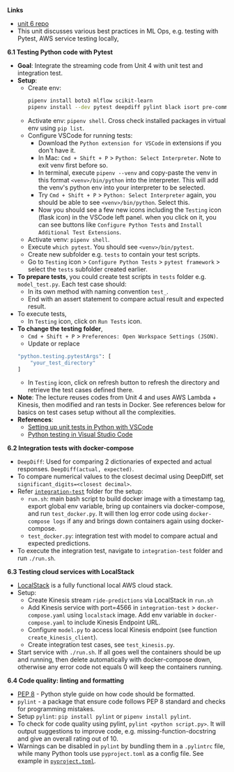 **Links**
* [unit 6 repo](https://github.com/DataTalksClub/mlops-zoomcamp/tree/main/06-best-practices)
* This unit discusses various best practices in ML Ops, e.g. testing with Pytest, AWS service testing locally, 

**6.1 Testing Python code with Pytest**
* **Goal**: Integrate the streaming code from Unit 4 with unit test and integration test.
* **Setup**:
    * Create env:
        ```bash
        pipenv install boto3 mlflow scikit-learn
        pipenv install --dev pytest deepdiff pylint black isort pre-commit 
        ```
    * Activate env: `pipenv shell`. Cross check installed packages in virtual env using `pip list`.
    * Configure VSCode for running tests:
        * Download the `Python extension for VSCode` in extensions if you don't have it.
        * In Mac: `Cmd + Shift + P` > `Python: Select Interpreter`. Note to exit venv first before so.
        * In terminal, execute `pipenv --venv` and copy-paste the venv in this format `<venv>/bin/python` into the interpreter. This will add the venv's python env into your interpreter to be selected.
        * Try `Cmd + Shift + P` > `Python: Select Interpreter` again, you should be able to see `<venv>/bin/python`. Select this. 
        * Now you should see a few new icons including the `Testing` icon (flask icon) in the VSCode left panel. when you click on it, you can see buttons like `Configure Python Tests` and `Install Additional Test Extensions`.
    * Activate venv: `pipenv shell`.
    * Execute `which pytest`. You should see `<venv>/bin/pytest`.
    * Create new subfolder e.g. `tests` to contain your test scripts.
    * Go to `Testing` icon > `Configure Python Tests` > `pytest framework` > select the `tests` subfolder created earlier.
* **To prepare tests**, you could create test scripts in `tests` folder e.g. `model_test.py`. Each test case should:
    * In its own method with naming convention `test_`.
    * End with an assert statement to compare actual result and expected result.
* To execute tests,
    * In `Testing` icon, click on `Run Tests` icon.
* **To change the testing folder**,
    * `Cmd + Shift + P` > `Preferences: Open Workspace Settings (JSON)`.
    * Update or replace 
    ```bash
    "python.testing.pytestArgs": [
        "your_test_directory"
    ]
    ```
    * In `Testing` icon, click on refresh button to refresh the directory and retrieve the test cases defined there.
* **Note**: The lecture reuses codes from Unit 4 and uses AWS Lambda + Kinesis, then modified and ran tests in Docker. See references below for basics on test cases setup without all the complexities.
* **References**:
    * [Setting up unit tests in Python with VSCode](https://youtu.be/-PHBRzL80Lk?si=sGJFopXetcPdD8np)
    * [Python testing in Visual Studio Code](https://code.visualstudio.com/docs/python/testing)

**6.2 Integration tests with docker-compose**
* `DeepDiff`: Used for comparing 2 dictionaries of expected and actual responses.
    `DeepDiff(actual, expected)`.
* To compare numerical values to the closest decimal using DeepDiff, set `significant_digits=<closest decimal>`.
* Refer [`integration-test`](https://github.com/viviensiu/mlops-zoomcamp/tree/main/6_best_practices/code/integration-test) folder for the setup:
    * `run.sh`: main bash script to build docker image with a timestamp tag, export global env variable, bring up containers via docker-compose, and run `test_docker.py`. It will then log error code using `docker-compose logs` if any and brings down containers again using docker-compose.
    * `test_docker.py`: integration test with model to compare actual and expected predictions.
* To execute the integration test, navigate to `integration-test` folder and run `./run.sh`.

**6.3 Testing cloud services with LocalStack**
* [LocalStack](https://www.localstack.cloud/) is a fully functional local AWS cloud stack.
* Setup:
    * Create Kinesis stream `ride-predictions` via LocalStack in `run.sh`
    * Add Kinesis service with port=4566 in `integration-test` > `docker-compose.yaml` using `localstack` image. Add env variable in `docker-compose.yaml` to include Kinesis Endpoint URL.
    * Configure `model.py` to access local Kinesis endpoint (see function `create_kinesis_client`).
    * Create integration test cases, see `test_kinesis.py`.
* Start service with `./run.sh`. If all goes well the containers should be up and running, then delete automatically with docker-compose down, otherwise any error code not equals 0 will keep the containers running.

**6.4 Code quality: linting and formatting**
* [PEP 8](https://peps.python.org/pep-0008/) - Python style guide on how code should be formatted.
* `pylint` - a package that ensure code follows PEP 8 standard and checks for programming mistakes.
* Setup `pylint`: `pip install pylint` or `pipenv install pylint`.
* To check for code quality using pylint, `pylint <python script.py>`. It will output suggestions to improve code, e.g. missing-function-docstring and give an overall rating out of 10.
* Warnings can be disabled in `pylint` by bundling them in a `.pylintrc` file, while many Python tools use `pyproject.toml` as a config file. See example in [`pyproject.toml`]().


